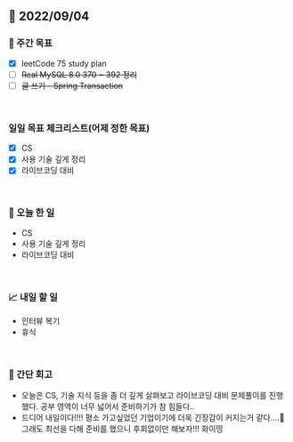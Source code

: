 ## 📅 2022/09/04


### 👏 주간 목표

- [x] leetCode 75 study plan
- [ ] ~~Real MySQL 8.0 370 ~ 392 정리~~
- [ ] ~~글 쓰기 - Spring Transaction~~

<br/>

### 일일 목표 체크리스트(어제 정한 목표)

- [x] CS
- [x] 사용 기술 깊게 정리
- [x] 라이브코딩 대비

<br/>

### 💯 오늘 한 일

- CS
- 사용 기술 깊게 정리
- 라이브코딩 대비

<br/>

### 📈 내일 할 일

- 인터뷰 복기
- 휴식

<br/>

### 🤔 간단 회고

- 오늘은 CS, 기술 지식 등을 좀 더 깊게 살펴보고 라이브코딩 대비 문제풀이를 진행했다.
공부 영역이 너무 넓어서 준비하기가 참 힘들다.. 
- 드디어 내일이다!!!! 평소 가고싶었던 기업이기에 더욱 긴장감이 커지는거 같다....🥶
그래도 최선을 다해 준비를 했으니 후회없이만 해보자!!! 화이띵 

